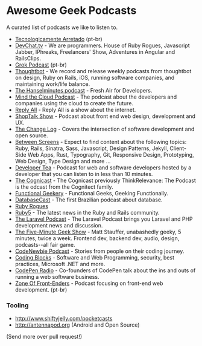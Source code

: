 # Awesome Geek Podcasts

A curated list of podcasts we like to listen to.

* [Tecnologicamente Arretado](http://tecnologicamentearretado.com.br) (pt-br)
* [DevChat.tv](http://devchat.tv) - We are programmers. House of Ruby Rogues, Javascript Jabber, IPhreaks, Freelancers' Show, Adventures in Angular and RailsClips. 
* [Grok Podcast](http://www.grokpodcast.com) (pt-br)
* [Thoughtbot](https://thoughtbot.com/podcasts) - We record and release weekly podcasts from thoughtbot on design, Ruby on Rails, iOS, running software companies, and maintaining work/life balance.
* [The Hanselminutes podcast](http://hanselminutes.com) - Fresh Air for Developers.
* [Mind the Cloud Podcast](http://mindthecloud.com) - The podcast about the developers and companies using the cloud to create the future.
* [Reply All](http://gimletmedia.com/show/reply-all) - Reply All is a show about the internet.
* [ShopTalk Show](http://shoptalkshow.com) - Podcast about front end web design, development and UX.
* [The Change Log](https://changelog.com) - Covers the intersection of software development and open source.
* [Between Screens](https://soundcloud.com/between-screens) - Expect to find content about the following topics: Ruby, Rails, Sinatra, Sass, Javascript, Design Patterns, Jekyll, Client-Side Web Apps, Rust, Typography, Git, Responsive Design, Prototyping, Web Design, Type Design and more …
* [Developer Tea](https://developertea.com) - Podcast for web and software developers hosted by a developer that you can listen to in less than 10 minutes.
* [The Cognicast](http://blog.cognitect.com/cognicast) - The Cognicast previously ThinkRelevance: The Podcast is the odcast from the Cognitect family.
* [Functional Geekery](http://www.functionalgeekery.com) - Functional Geeks, Geeking Functionally.
* [DatabaseCast](http://imasters.com.br/perfil/databasecast) - The first Brazilian podcast about database.
* [Ruby Rogues](http://devchat.tv/ruby-rogues)
* [Ruby5](https://ruby5.codeschool.com) - The latest news in the Ruby and Rails community.
* [The Laravel Podcast](http://www.laravelpodcast.com) - The Laravel Podcast brings you Laravel and PHP development news and discussion.
* [The Five-Minute Geek Show](http://www.fiveminutegeekshow.com) - Matt Stauffer, unabashedly geeky, 5 minutes, twice a week. Frontend dev, backend dev, audio, design, podcasts--all fair game.
* [CodeNewbie Podcast](http://www.codenewbie.org/podcast) - Stories from people on their coding journey.
* [Coding Blocks](http://www.codingblocks.net) - Software and Web Programming, security, best practices, Microsoft .NET and more.
* [CodePen Radio](https://blog.codepen.io/radio) - Co-founders of CodePen talk about the ins and outs of running a web software business.
* [Zone Of Front-Enders](http://zofe.com.br) - Podcast focusing on front-end web development. (pt-br)


### Tooling

* http://www.shiftyjelly.com/pocketcasts
* http://antennapod.org (Android and Open Source)

(Send more over pull request!)
